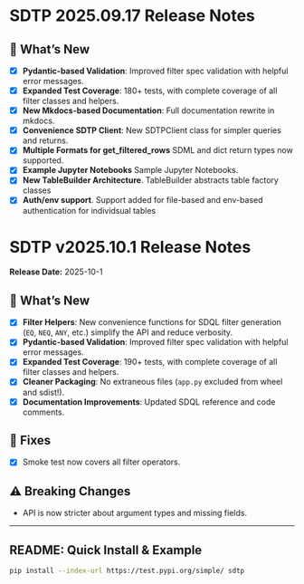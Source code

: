 # SDTP 2025.09.17 Release Notes

## 🚀 What’s New

- [x] **Pydantic-based Validation**: Improved filter spec validation with helpful error messages.
- [x] **Expanded Test Coverage**: 180+ tests, with complete coverage of all filter classes and helpers.
- [x] **New Mkdocs-based Documentation**: Full documentation rewrite in mkdocs.
- [x] **Convenience SDTP Client**: New SDTPClient class for simpler queries and returns.
- [x] **Multiple Formats for get_filtered_rows** SDML and dict return types now supported. 
- [x] **Example Jupyter Notebooks** Sample Jupyter Notebooks.
- [x] **New TableBuilder Architecture**.  TableBuilder abstracts table factory classes
- [x] **Auth/env support**.  Support added for file-based and env-based authentication for individsual tables

# SDTP v2025.10.1 Release Notes

**Release Date:** 2025-10-1

## 🚀 What’s New

- [x] **Filter Helpers**: New convenience functions for SDQL filter generation (`EQ`, `NEQ`, `ANY`, etc.) simplify the API and reduce verbosity.
- [x] **Pydantic-based Validation**: Improved filter spec validation with helpful error messages.
- [x] **Expanded Test Coverage**: 190+ tests, with complete coverage of all filter classes and helpers.
- [x] **Cleaner Packaging**: No extraneous files (`app.py` excluded from wheel and sdist!).
- [x] **Documentation Improvements**: Updated SDQL reference and code comments.

## 🐞 Fixes


- [x] Smoke test now covers all filter operators.

## ⚠️ Breaking Changes

- API is now stricter about argument types and missing fields.

---

## **README: Quick Install & Example**

```sh
pip install --index-url https://test.pypi.org/simple/ sdtp
```